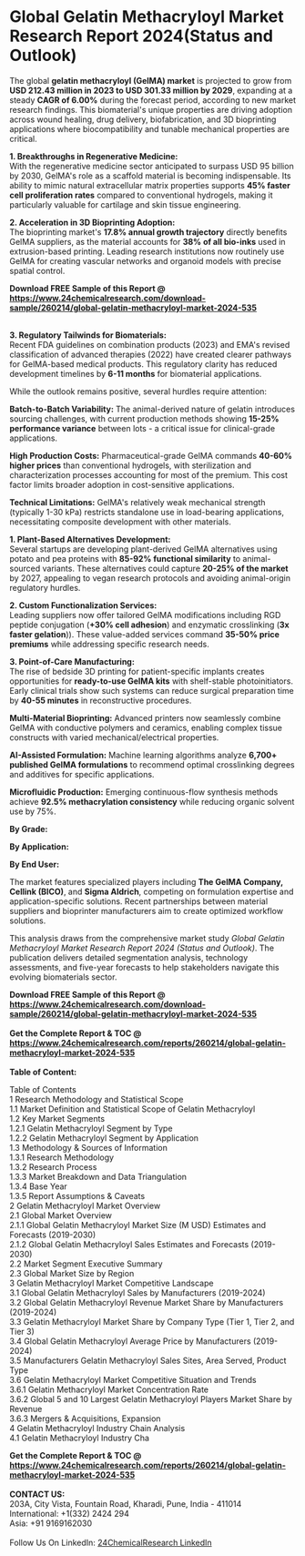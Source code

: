 <h1>Global Gelatin Methacryloyl Market Research Report 2024(Status and Outlook)</h1><p>The global <strong>gelatin methacryloyl (GelMA) market</strong> is projected to grow from <strong>USD 212.43 million in 2023 to USD 301.33 million by 2029</strong>, expanding at a steady <strong>CAGR of 6.00%</strong> during the forecast period, according to new market research findings. This biomaterial's unique properties are driving adoption across wound healing, drug delivery, biofabrication, and 3D bioprinting applications where biocompatibility and tunable mechanical properties are critical.</p><p><strong>1. Breakthroughs in Regenerative Medicine:</strong><br>
With the regenerative medicine sector anticipated to surpass USD 95 billion by 2030, GelMA's role as a scaffold material is becoming indispensable. Its ability to mimic natural extracellular matrix properties supports <strong>45% faster cell proliferation rates</strong> compared to conventional hydrogels, making it particularly valuable for cartilage and skin tissue engineering.</p><p><strong>2. Acceleration in 3D Bioprinting Adoption:</strong><br>
The bioprinting market's <strong>17.8% annual growth trajectory</strong> directly benefits GelMA suppliers, as the material accounts for <strong>38% of all bio-inks</strong> used in extrusion-based printing. Leading research institutions now routinely use GelMA for creating vascular networks and organoid models with precise spatial control.</p><div><b>Download FREE Sample of this Report @ 
            <a href="https://www.24chemicalresearch.com/download-sample/260214/global-gelatin-methacryloyl-market-2024-535">
            https://www.24chemicalresearch.com/download-sample/260214/global-gelatin-methacryloyl-market-2024-535</a></b></div><br><p><strong>3. Regulatory Tailwinds for Biomaterials:</strong><br>
Recent FDA guidelines on combination products (2023) and EMA's revised classification of advanced therapies (2022) have created clearer pathways for GelMA-based medical products. This regulatory clarity has reduced development timelines by <strong>6-11 months</strong> for biomaterial applications.</p><p>While the outlook remains positive, several hurdles require attention:</p><p><strong>Batch-to-Batch Variability:</strong> The animal-derived nature of gelatin introduces sourcing challenges, with current production methods showing <strong>15-25% performance variance</strong> between lots - a critical issue for clinical-grade applications.</p><p><strong>High Production Costs:</strong> Pharmaceutical-grade GelMA commands <strong>40-60% higher prices</strong> than conventional hydrogels, with sterilization and characterization processes accounting for most of the premium. This cost factor limits broader adoption in cost-sensitive applications.</p><p><strong>Technical Limitations:</strong> GelMA's relatively weak mechanical strength (typically 1-30 kPa) restricts standalone use in load-bearing applications, necessitating composite development with other materials.</p><p><strong>1. Plant-Based Alternatives Development:</strong><br>
Several startups are developing plant-derived GelMA alternatives using potato and pea proteins with <strong>85-92% functional similarity</strong> to animal-sourced variants. These alternatives could capture <strong>20-25% of the market</strong> by 2027, appealing to vegan research protocols and avoiding animal-origin regulatory hurdles.</p><p><strong>2. Custom Functionalization Services:</strong><br>
Leading suppliers now offer tailored GelMA modifications including RGD peptide conjugation (<strong>+30% cell adhesion</strong>) and enzymatic crosslinking (<strong>3x faster gelation</strong>)). These value-added services command <strong>35-50% price premiums</strong> while addressing specific research needs.</p><p><strong>3. Point-of-Care Manufacturing:</strong><br>
The rise of bedside 3D printing for patient-specific implants creates opportunities for <strong>ready-to-use GelMA kits</strong> with shelf-stable photoinitiators. Early clinical trials show such systems can reduce surgical preparation time by <strong>40-55 minutes</strong> in reconstructive procedures.</p><p><strong>Multi-Material Bioprinting:</strong> Advanced printers now seamlessly combine GelMA with conductive polymers and ceramics, enabling complex tissue constructs with varied mechanical/electrical properties.</p><p><strong>AI-Assisted Formulation:</strong> Machine learning algorithms analyze <strong>6,700+ published GelMA formulations</strong> to recommend optimal crosslinking degrees and additives for specific applications.</p><p><strong>Microfluidic Production:</strong> Emerging continuous-flow synthesis methods achieve <strong>92.5% methacrylation consistency</strong> while reducing organic solvent use by 75%.</p><p><strong>By Grade:</strong></p><p><strong>By Application:</strong></p><p><strong>By End User:</strong></p><p>The market features specialized players including <strong>The GelMA Company, Cellink (BICO)</strong>, and <strong>Sigma Aldrich</strong>, competing on formulation expertise and application-specific solutions. Recent partnerships between material suppliers and bioprinter manufacturers aim to create optimized workflow solutions.</p><p>This analysis draws from the comprehensive market study <em>Global Gelatin Methacryloyl Market Research Report 2024 (Status and Outlook)</em>. The publication delivers detailed segmentation analysis, technology assessments, and five-year forecasts to help stakeholders navigate this evolving biomaterials sector.</p><div><b>Download FREE Sample of this Report @ 
            <a href="https://www.24chemicalresearch.com/download-sample/260214/global-gelatin-methacryloyl-market-2024-535">
            https://www.24chemicalresearch.com/download-sample/260214/global-gelatin-methacryloyl-market-2024-535</a></b></div><br><div><b>Get the Complete Report & TOC @ 
            <a href="https://www.24chemicalresearch.com/reports/260214/global-gelatin-methacryloyl-market-2024-535">
            https://www.24chemicalresearch.com/reports/260214/global-gelatin-methacryloyl-market-2024-535</a></b></div><br>
            <b>Table of Content:</b><p>Table of Contents<br />
1 Research Methodology and Statistical Scope<br />
1.1 Market Definition and Statistical Scope of Gelatin Methacryloyl<br />
1.2 Key Market Segments<br />
1.2.1 Gelatin Methacryloyl Segment by Type<br />
1.2.2 Gelatin Methacryloyl Segment by Application<br />
1.3 Methodology & Sources of Information<br />
1.3.1 Research Methodology<br />
1.3.2 Research Process<br />
1.3.3 Market Breakdown and Data Triangulation<br />
1.3.4 Base Year<br />
1.3.5 Report Assumptions & Caveats<br />
2 Gelatin Methacryloyl Market Overview<br />
2.1 Global Market Overview<br />
2.1.1 Global Gelatin Methacryloyl Market Size (M USD) Estimates and Forecasts (2019-2030)<br />
2.1.2 Global Gelatin Methacryloyl Sales Estimates and Forecasts (2019-2030)<br />
2.2 Market Segment Executive Summary<br />
2.3 Global Market Size by Region<br />
3 Gelatin Methacryloyl Market Competitive Landscape<br />
3.1 Global Gelatin Methacryloyl Sales by Manufacturers (2019-2024)<br />
3.2 Global Gelatin Methacryloyl Revenue Market Share by Manufacturers (2019-2024)<br />
3.3 Gelatin Methacryloyl Market Share by Company Type (Tier 1, Tier 2, and Tier 3)<br />
3.4 Global Gelatin Methacryloyl Average Price by Manufacturers (2019-2024)<br />
3.5 Manufacturers Gelatin Methacryloyl Sales Sites, Area Served, Product Type<br />
3.6 Gelatin Methacryloyl Market Competitive Situation and Trends<br />
3.6.1 Gelatin Methacryloyl Market Concentration Rate<br />
3.6.2 Global 5 and 10 Largest Gelatin Methacryloyl Players Market Share by Revenue<br />
3.6.3 Mergers & Acquisitions, Expansion<br />
4 Gelatin Methacryloyl Industry Chain Analysis<br />
4.1 Gelatin Methacryloyl Industry Cha</p><div><b>Get the Complete Report & TOC @ 
            <a href="https://www.24chemicalresearch.com/reports/260214/global-gelatin-methacryloyl-market-2024-535">
            https://www.24chemicalresearch.com/reports/260214/global-gelatin-methacryloyl-market-2024-535</a></b></div><br><b>CONTACT US:</b><br>
            203A, City Vista, Fountain Road, Kharadi, Pune, India - 411014<br>
            International: +1(332) 2424 294<br>
            Asia: +91 9169162030 <br><br>
            Follow Us On LinkedIn: <a href="https://www.linkedin.com/company/24chemicalresearch/">24ChemicalResearch LinkedIn</a>
